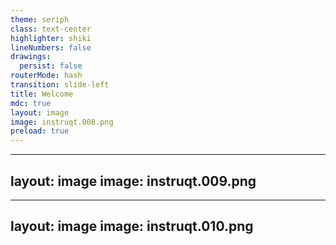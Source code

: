 ```yaml
---
theme: seriph
class: text-center
highlighter: shiki
lineNumbers: false
drawings:
  persist: false
routerMode: hash
transition: slide-left
title: Welcome
mdc: true
layout: image
image: instruqt.008.png
preload: true
---
```


---
layout: image
image: instruqt.009.png
---

---
layout: image
image: instruqt.010.png
---
